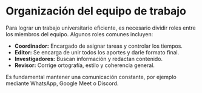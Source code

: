 # Organización del equipo de trabajo

Para lograr un trabajo universitario eficiente, es necesario dividir roles entre los miembros del equipo. Algunos roles comunes incluyen:

- **Coordinador:** Encargado de asignar tareas y controlar los tiempos.
- **Editor:** Se encarga de unir todos los aportes y darle formato final.
- **Investigadores:** Buscan información y redactan contenido.
- **Revisor:** Corrige ortografía, estilo y coherencia general.

Es fundamental mantener una comunicación constante, por ejemplo mediante WhatsApp, Google Meet o Discord.
